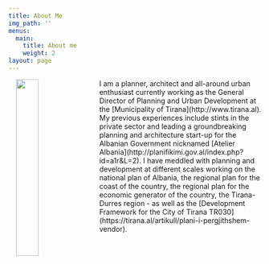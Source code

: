```yaml
---
title: About Me
img_path: ''
menus:
  main:
    title: About me
    weight: 2
layout: page
---
```

<p><img src="https://joni.baboci.net/images/Joni%20Baboci%20Small%20Official.JPG" width="30%" style="padding: 0 15px; float: left;"></p>I am a planner, architect and all-around urban enthusiast currently working as the General Director of Planning and Urban Development at the [Municipality of Tirana](http://www.tirana.al). My previous experiences include stints in the private sector and leading a groundbreaking planning and architecture start-up for the Albanian Government nicknamed [Atelier Albania](http://planifikimi.gov.al/index.php?id=a1r&L=2). I have meddled with planning and development at different scales working on the national plan of Albania, the regional plan for the coast of the country, the regional plan for the economic generator of the country, the Tirana-Durres region - as well as the [Development Framework for the City of Tirana TR030](https://tirana.al/artikull/plani-i-pergjithshem-vendor).
